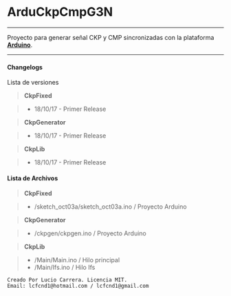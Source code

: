 ﻿ArduCkpCmpG3N
===================
----------
Proyecto para generar señal CKP y CMP sincronizadas con la plataforma **[Arduino](https://www.arduino.cc/)**.

----------


#### <i class="icon-file"></i> Changelogs


Lista de versiones

> **CkpFixed**

> - 18/10/17 - Primer Release


> **CkpGenerator**

> - 18/10/17 - Primer Release


> **CkpLib**

> - 18/10/17 - Primer Release

#### <i class="icon-folder-open"></i> Lista de Archivos

> **CkpFixed**

> - /sketch_oct03a/sketch_oct03a.ino / Proyecto Arduino


> **CkpGenerator**

> - /ckpgen/ckpgen.ino / Proyecto Arduino


> **CkpLib**

> - /Main/Main.ino / Hilo principal
> - /Main/Ifs.ino / Hilo Ifs




    Creado Por Lucio Carrera. Licencia MIT. 
    Email: lcfcnd1@hotmail.com / lcfcnd1@gmail.com